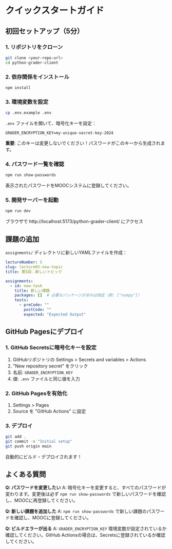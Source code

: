 # クイックスタートガイド

## 初回セットアップ（5分）

### 1. リポジトリをクローン

```bash
git clone <your-repo-url>
cd python-grader-client
```

### 2. 依存関係をインストール

```bash
npm install
```

### 3. 環境変数を設定

```bash
cp .env.example .env
```

`.env` ファイルを開いて、暗号化キーを設定：

```env
GRADER_ENCRYPTION_KEY=my-unique-secret-key-2024
```

**重要**: このキーは変更しないでください！パスワードがこのキーから生成されます。

### 4. パスワード一覧を確認

```bash
npm run show-passwords
```

表示されたパスワードをMOOCシステムに登録してください。

### 5. 開発サーバーを起動

```bash
npm run dev
```

ブラウザで http://localhost:5173/python-grader-client/ にアクセス

## 課題の追加

`assignments/` ディレクトリに新しいYAMLファイルを作成：

```yaml
lectureNumber: 5
slug: lecture05-new-topic
title: 第5回：新しいトピック

assignments:
  - id: new-task
    title: 新しい課題
    packages: []  # 必要なパッケージがあれば指定（例: ["numpy"]）
    tests:
      - preCode: ""
        postCode: ""
        expected: "Expected Output"
```

## GitHub Pagesにデプロイ

### 1. GitHub Secretsに暗号化キーを設定

1. GitHubリポジトリの Settings > Secrets and variables > Actions
2. "New repository secret" をクリック
3. 名前: `GRADER_ENCRYPTION_KEY`
4. 値: `.env` ファイルと同じ値を入力

### 2. GitHub Pagesを有効化

1. Settings > Pages
2. Source を "GitHub Actions" に設定

### 3. デプロイ

```bash
git add .
git commit -m "Initial setup"
git push origin main
```

自動的にビルド・デプロイされます！

## よくある質問

**Q: パスワードを変更したい**
A: 暗号化キーを変更すると、すべてのパスワードが変わります。変更後は必ず `npm run show-passwords` で新しいパスワードを確認し、MOOCに再登録してください。

**Q: 新しい課題を追加した**
A: `npm run show-passwords` で新しい課題のパスワードを確認し、MOOCに登録してください。

**Q: ビルドエラーが出る**
A: `GRADER_ENCRYPTION_KEY` 環境変数が設定されているか確認してください。GitHub Actionsの場合は、Secretsに登録されているか確認してください。
